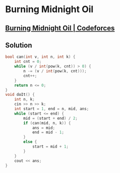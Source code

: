 # Burning Midnight Oil
## [Burning Midnight Oil | Codeforces](https://codeforces.com/contest/165/problem/B)

## Solution
```cpp
bool can(int v, int n, int k) {
    int cnt = 0;
    while (v / int(pow(k, cnt)) > 0) {
        n -= (v / int(pow(k, cnt)));
        cnt++;
    }
    return n <= 0;
}
void doIt() { 
    int n, k; 
    cin >> n >> k; 
    int start = 1, end = n, mid, ans;
    while (start <= end) {
        mid = (start + end) / 2;
        if (can(mid, n, k)) {
            ans = mid;
            end = mid - 1;
        }
        else {
            start = mid + 1;
        }
    }
    cout << ans;
}
```